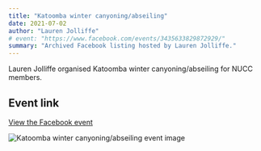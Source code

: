 ```yaml
---
title: "Katoomba winter canyoning/abseiling"
date: 2021-07-02
author: "Lauren Jolliffe"
# event: "https://www.facebook.com/events/3435633829872929/"
summary: "Archived Facebook listing hosted by Lauren Jolliffe."
---
```

Lauren Jolliffe organised Katoomba winter canyoning/abseiling for NUCC members.

## Event link

[View the Facebook event](https://www.facebook.com/events/3435633829872929/)

![Katoomba winter canyoning/abseiling event image](/trip/event-images/20210702_katoomba_winter_canyoning_abseiling.jpg)
